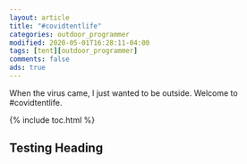 ```yaml
---
layout: article
title: "#covidtentlife"
categories: outdoor_programmer
modified: 2020-05-01T16:28:11-04:00
tags: [tent][outdoor_programmer]
comments: false
ads: true
---
```

When the virus came, I just wanted to be outside. Welcome to #covidtentlife.

{% include toc.html %}

## Testing Heading
